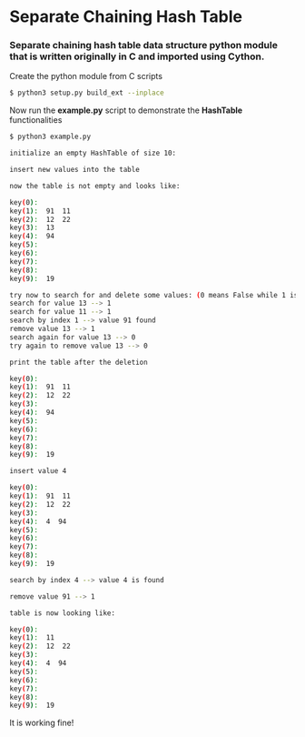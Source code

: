 # Separate Chaining Hash Table

### Separate chaining hash table data structure python module that is written originally in C and imported using Cython.

Create the python module from C scripts
```bash
$ python3 setup.py build_ext --inplace
```

Now run the **example.py** script to demonstrate the **HashTable** functionalities
```bash
$ python3 example.py

initialize an empty HashTable of size 10:

insert new values into the table

now the table is not empty and looks like:

key(0):
key(1):  91  11
key(2):  12  22
key(3):  13
key(4):  94
key(5):
key(6):
key(7):
key(8):
key(9):  19

try now to search for and delete some values: (0 means False while 1 is True)
search for value 13 --> 1
search for value 11 --> 1
search by index 1 --> value 91 found
remove value 13 --> 1
search again for value 13 --> 0
try again to remove value 13 --> 0

print the table after the deletion

key(0):
key(1):  91  11
key(2):  12  22
key(3):
key(4):  94
key(5):
key(6):
key(7):
key(8):
key(9):  19

insert value 4

key(0):
key(1):  91  11
key(2):  12  22
key(3):
key(4):  4  94
key(5):
key(6):
key(7):
key(8):
key(9):  19

search by index 4 --> value 4 is found

remove value 91 --> 1

table is now looking like:

key(0):
key(1):  11
key(2):  12  22
key(3):
key(4):  4  94
key(5):
key(6):
key(7):
key(8):
key(9):  19
```
It is working fine!
